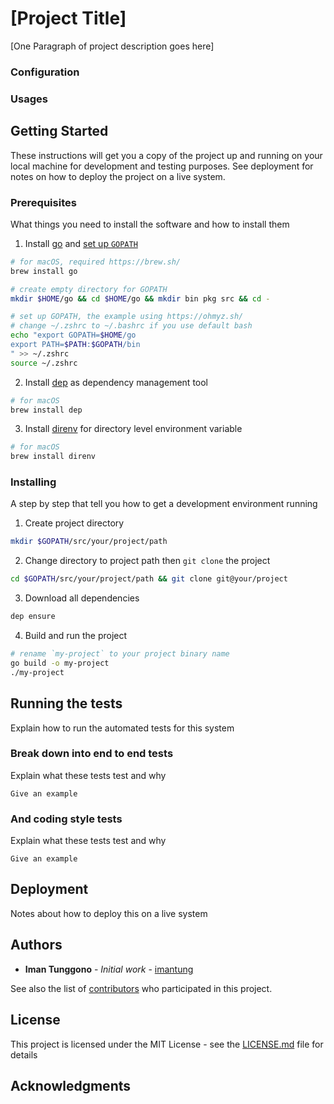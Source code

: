 <!-- FIXME: Project Title & Project description -->
# [Project Title]

[One Paragraph of project description goes here]

### Configuration

### Usages

## Getting Started

These instructions will get you a copy of the project up and running on your local machine for development and testing purposes. See deployment for notes on how to deploy the project on a live system.

### Prerequisites

What things you need to install the software and how to install them
1. Install [go](https://golang.org/) and [set up `GOPATH`](https://github.com/golang/go/wiki/SettingGOPATH)
  ```sh
  # for macOS, required https://brew.sh/
  brew install go

  # create empty directory for GOPATH
  mkdir $HOME/go && cd $HOME/go && mkdir bin pkg src && cd -

  # set up GOPATH, the example using https://ohmyz.sh/
  # change ~/.zshrc to ~/.bashrc if you use default bash
  echo "export GOPATH=$HOME/go
  export PATH=$PATH:$GOPATH/bin
  " >> ~/.zshrc
  source ~/.zshrc
  ```
2. Install [dep](https://github.com/golang/dep) as dependency management tool
  ```sh
  # for macOS
  brew install dep
  ```
3. Install [direnv](https://direnv.net/) for directory level environment variable
  ```sh
  # for macOS
  brew install direnv
  ```

### Installing

<!-- FIXME: Project path, git path and project binary name -->
A step by step that tell you how to get a development environment running
1. Create project directory
  ```sh
  mkdir $GOPATH/src/your/project/path
  ```
2. Change directory to project path then `git clone` the project
  ```sh
  cd $GOPATH/src/your/project/path && git clone git@your/project
  ```
3. Download all dependencies
  ```sh
  dep ensure
  ```
4. Build and run the project
  ```sh
  # rename `my-project` to your project binary name
  go build -o my-project
  ./my-project
  ```


## Running the tests

Explain how to run the automated tests for this system

### Break down into end to end tests

Explain what these tests test and why

```
Give an example
```

### And coding style tests

Explain what these tests test and why

```
Give an example
```

## Deployment

Notes about how to deploy this on a live system

## Authors

* **Iman Tunggono** - *Initial work* - [imantung](https://github.com/imantung)

See also the list of [contributors](https://github.com/your/project/contributors) who participated in this project.

## License

This project is licensed under the MIT License - see the [LICENSE.md](LICENSE.md) file for details

## Acknowledgments

<!-- FIXME: Add some acknowledgements or remove the section -->

